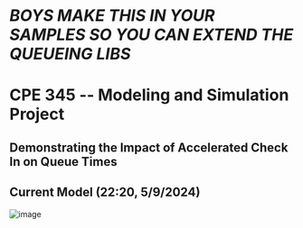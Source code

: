 # _**BOYS MAKE THIS IN YOUR SAMPLES SO YOU CAN EXTEND THE QUEUEING LIBS**_
# CPE 345 -- Modeling and Simulation Project
## Demonstrating the Impact of Accelerated Check In on Queue Times

## Current Model (22:20, 5/9/2024)
![image](https://github.com/Aoli03/CPE345-Modeling-And-Simulation-Project/assets/82727581/f193dc42-ae38-494a-94d6-fd5faf8649e9)
